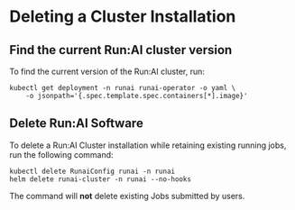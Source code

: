 # Deleting a Cluster Installation


## Find the current Run:AI cluster version

To find the current version of the Run:AI cluster, run:

```
kubectl get deployment -n runai runai-operator -o yaml \
    -o jsonpath='{.spec.template.spec.containers[*].image}'
```


## Delete Run:AI Software


To delete a Run:AI Cluster installation while retaining existing running jobs, run the following command:

``` 
kubectl delete RunaiConfig runai -n runai
helm delete runai-cluster -n runai --no-hooks
```

The command will __not__ delete existing Jobs submitted by users. 

